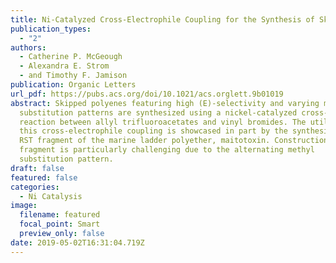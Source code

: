 ```yaml
---
title: Ni-Catalyzed Cross-Electrophile Coupling for the Synthesis of Skipped Polyenes
publication_types:
  - "2"
authors:
  - Catherine P. McGeough
  - Alexandra E. Strom
  - and Timothy F. Jamison
publication: Organic Letters
url_pdf: https://pubs.acs.org/doi/10.1021/acs.orglett.9b01019
abstract: Skipped polyenes featuring high (E)-selectivity and varying methyl
  substitution patterns are synthesized using a nickel-catalyzed cross-coupling
  reaction between allyl trifluoroacetates and vinyl bromides. The utility of
  this cross-electrophile coupling is showcased in part by the synthesis of the
  RST fragment of the marine ladder polyether, maitotoxin. Construction of this
  fragment is particularly challenging due to the alternating methyl
  substitution pattern.
draft: false
featured: false
categories:
  - Ni Catalysis
image:
  filename: featured
  focal_point: Smart
  preview_only: false
date: 2019-05-02T16:31:04.719Z
---
```

